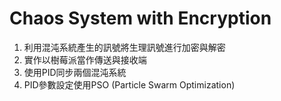 # Chaos System with Encryption
1. 利用混沌系統產生的訊號將生理訊號進行加密與解密
2. 實作以樹莓派當作傳送與接收端
3. 使用PID同步兩個混沌系統
4. PID參數設定使用PSO (Particle Swarm Optimization)
